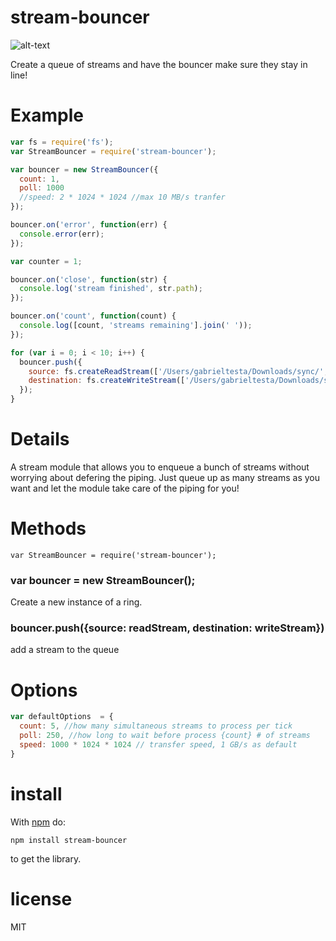 # stream-bouncer

![alt-text](http://jeffreyhill.typepad.com/.a/6a00d8341d417153ef01156f3266b2970c-pi)

Create a queue of streams and have the bouncer
make sure they stay in line!

# Example

```javascript
var fs = require('fs');
var StreamBouncer = require('stream-bouncer');

var bouncer = new StreamBouncer({
  count: 1,
  poll: 1000
  //speed: 2 * 1024 * 1024 //max 10 MB/s tranfer
});

bouncer.on('error', function(err) {
  console.error(err);
});

var counter = 1;

bouncer.on('close', function(str) {
  console.log('stream finished', str.path);
});

bouncer.on('count', function(count) {
  console.log([count, 'streams remaining'].join(' '));
});

for (var i = 0; i < 10; i++) {
  bouncer.push({
    source: fs.createReadStream(['/Users/gabrieltesta/Downloads/sync/', i, '.mp3'].join('')),
    destination: fs.createWriteStream(['/Users/gabrieltesta/Downloads/slave/', i*counter, '.mp3'].join('')),
  });
}

```

# Details

A stream module that allows you to enqueue a bunch of streams without worrying about
defering the piping.  Just queue up as many streams as you want and let the module take
care of the piping for you!

# Methods

```
var StreamBouncer = require('stream-bouncer');
```

### var bouncer = new StreamBouncer();

Create a new instance of a ring.

### bouncer.push({source: readStream, destination: writeStream})
add a stream to the queue

# Options
```javascript
var defaultOptions  = {
  count: 5, //how many simultaneous streams to process per tick
  poll: 250, //how long to wait before process {count} # of streams
  speed: 1000 * 1024 * 1024 // transfer speed, 1 GB/s as default
}
```

# install

With [npm](https://npmjs.org) do:

```
npm install stream-bouncer
```
to get the library.

# license

MIT
